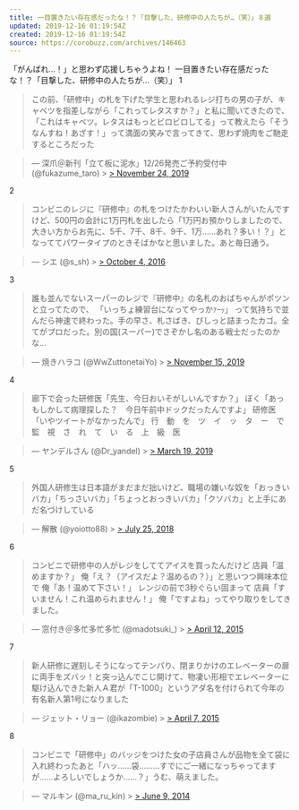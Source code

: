 ```yaml
---
title: 一目置きたい存在感だったな！？「目撃した、研修中の人たちが…（笑）」８選
updated: 2019-12-16 01:19:54Z
created: 2019-12-16 01:19:54Z
source: https://corobuzz.com/archives/146463
---
```


「がんばれ…！」と思わず応援しちゃうよね！
一目置きたい存在感だったな！？「目撃した、研修中の人たちが…（笑）」
1

> この前、「研修中」の札を下げた学生と思われるレジ打ちの男の子が、キャベツを指差しながら「これってレタスすか？」と私に聞いてきたので、「これはキャベツ。レタスはもっとビロビロしてる」って教えたら「そうなんすね！あざす！」って満面の笑みで言ってきて、思わず焼肉をご馳走するところだった

> — 深爪＠新刊「立て板に泥水」12/26発売ご予約受付中 (@fukazume_taro) > [> November 24, 2019](https://twitter.com/fukazume_taro/status/1198618125056348160?ref_src=twsrc%5Etfw)

2

> コンビニのレジに『研修中』の札をつけたかわいい新人さんがいたんですけど、500円の会計に1万円札を出したら「1万円お預かりしましたので、大きい方からお先に、5千、7千、8千、9千、1万……あれ？多い！？」となっててパワータイプのときそばかなと思いました。あと毎日通う。

> — シエ (@s_sh) > [> October 4, 2016](https://twitter.com/s_sh/status/783167983786926080?ref_src=twsrc%5Etfw)

3
> 誰も並んでないスーパーのレジで『研修中』の名札のおばちゃんがポツンと立ってたので、
> 「いっちょ練習台になってやっかｧｰｯ」
> って気持ちで並んだら神速で終わった。手の早さ、札さばき、ぴしっと詰まったカゴ。全てがプロだった。別の国(スーパー)でさぞかし名のある戦士だったのかな…

> — 焼きハラコ (@WwZuttonetaiYo) > [> November 15, 2019](https://twitter.com/WwZuttonetaiYo/status/1195230252970041344?ref_src=twsrc%5Etfw)

4
> 廊下で会った研修医「先生、今日おいそがしいんですか？」
> ぼく「あっもしかして病理探した？　今日午前中ドックだったんですよ」
> 研修医「いやツイートがなかったんで」
> 行　動　を　ツ　イ　ッ　タ　ー　で　監　視　さ　れ　て　い　る　上　級　医

> — ヤンデルさん (@Dr_yandel) > [> March 19, 2019](https://twitter.com/Dr_yandel/status/1107842403036061697?ref_src=twsrc%5Etfw)

5
> 外国人研修生は日本語がまだまだ拙いけど、職場の嫌いな奴を「おっきいバカ」「ちっさいバカ」「ちょっとおっきいバカ」「クソバカ」と上手にあだ名づけしている

> — 解散 (@yoiotto88) > [> July 25, 2018](https://twitter.com/yoiotto88/status/1021999654249086983?ref_src=twsrc%5Etfw)

6
> コンビニで研修中の人がレジをしててアイスを買ったんだけど
> 店員「温めますか？」
> 俺「え？（アイスだよ？温めるの？）」と思いつつ興味本位で
> 俺「あ！温めて下さい！」
> レンジの前で3秒ぐらい固まって
> 店員「すいません！これ温められません！」
> 俺「ですよね」ってやり取りをしてきました。

> — 窓付き＠多忙多忙多忙 (@madotsuki_) > [> April 12, 2015](https://twitter.com/madotsuki_/status/587168403879632897?ref_src=twsrc%5Etfw)

7

> 新人研修に遅刻しそうになってテンパり、閉まりかけのエレベーターの扉に両手をズバッ！と突っ込んでこじ開けて、物凄い形相でエレベーターに駆け込んできた新人Ａ君が「T-1000」というアダ名を付けられて今年の有名新人第1号になりました

> — ジェット・リョー (@ikazombie) > [> April 7, 2015](https://twitter.com/ikazombie/status/585267971452338176?ref_src=twsrc%5Etfw)

8

> コンビニで「研修中」のバッジをつけた女の子店員さんが品物を全て袋に入れ終わったあと「ハッ……袋………すでにご一緒になっちゃってますが……よろしいでしょうか……？」うむ、萌えました。

> — マルキン (@ma_ru_kin) > [> June 9, 2014](https://twitter.com/ma_ru_kin/status/475847705034387458?ref_src=twsrc%5Etfw)